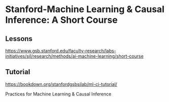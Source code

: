 # Stanford-Machine Learning & Causal Inference: A Short Course
## Lessons
https://www.gsb.stanford.edu/faculty-research/labs-initiatives/sil/research/methods/ai-machine-learning/short-course
## Tutorial
https://bookdown.org/stanfordgsbsilab/ml-ci-tutorial/

Practices for Machine Learning & Causal Inference

